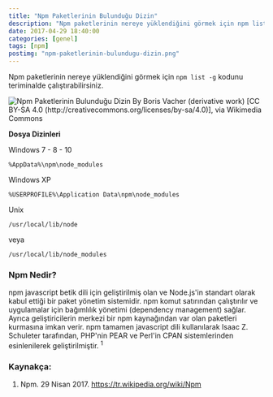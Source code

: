 ```yaml
---
title: "Npm Paketlerinin Bulunduğu Dizin"
description: "Npm paketlerinin nereye yüklendiğini görmek için npm list -g kodunu teriminalde çalıştırabilirsiniz."
date: 2017-04-29 18:40:00
categories: [genel]
tags: [npm]
postimg: "npm-paketlerinin-bulundugu-dizin.png"
---
```


Npm paketlerinin nereye yüklendiğini görmek için `npm list -g` kodunu teriminalde çalıştırabilirsiniz.

![Npm Paketlerinin Bulunduğu Dizin By Boris Vacher (derivative work) [CC BY-SA 4.0 (http://creativecommons.org/licenses/by-sa/4.0)], via Wikimedia Commons](https://ahmetcadirci.com.tr/images/npm-paketlerinin-bulundugu-dizin.png "Npm Paketlerinin Bulunduğu Dizin")


**Dosya Dizinleri**

Windows 7 - 8 - 10

```
%AppData%\npm\node_modules
```

Windows XP

```
%USERPROFILE%\Application Data\npm\node_modules
```

Unix

```
/usr/local/lib/node
```

veya 

```
/usr/local/lib/node_modules
```

### Npm Nedir?

npm javascript betik dili için geliştirilmiş olan ve Node.js'in standart olarak kabul ettiği bir paket yönetim sistemidir. npm komut satırından çalıştırılır ve uygulamalar için bağımlılık yönetimi (dependency management) sağlar. Ayrıca geliştiricilerin merkezi bir npm kaynağından var olan paketleri kurmasına imkan verir. npm tamamen javascript dili kullanılarak Isaac Z. Schuleter tarafından, PHP'nin PEAR ve Perl'in CPAN sistemlerinden esinlenilerek geliştirilmiştir. <sup>1</sup>


### Kaynakça:

1. Npm. ‎29 ‎Nisan ‎2017. https://tr.wikipedia.org/wiki/Npm